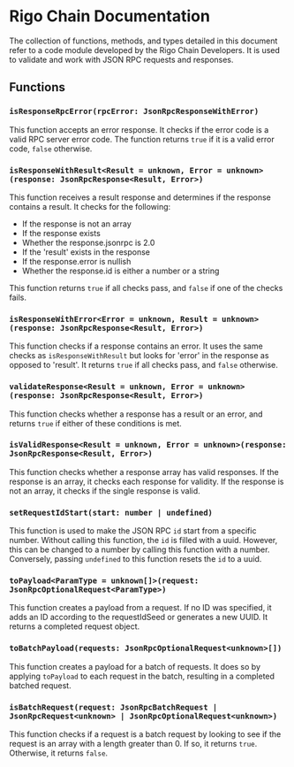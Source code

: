 # Rigo Chain Documentation

The collection of functions, methods, and types detailed in this document refer to a code module developed by the Rigo Chain Developers. It is used to validate and work with JSON RPC requests and responses.

## Functions
### `isResponseRpcError(rpcError: JsonRpcResponseWithError)`

This function accepts an error response. It checks if the error code is a valid RPC server error code. The function returns `true` if it is a valid error code, `false` otherwise.

### `isResponseWithResult<Result = unknown, Error = unknown>(response: JsonRpcResponse<Result, Error>)`

This function receives a result response and determines if the response contains a result. It checks for the following:
- If the response is not an array
- If the response exists
- Whether the response.jsonrpc is 2.0
- If the 'result' exists in the response
- If the response.error is nullish
- Whether the response.id is either a number or a string 

This function returns `true` if all checks pass, and `false` if one of the checks fails.

### `isResponseWithError<Error = unknown, Result = unknown>(response: JsonRpcResponse<Result, Error>)`

This function checks if a response contains an error. It uses the same checks as `isResponseWithResult` but looks for 'error' in the response as opposed to 'result'. It returns `true` if all checks pass, and `false` otherwise.

### `validateResponse<Result = unknown, Error = unknown>(response: JsonRpcResponse<Result, Error>)`

This function checks whether a response has a result or an error, and returns `true` if either of these conditions is met.

### `isValidResponse<Result = unknown, Error = unknown>(response: JsonRpcResponse<Result, Error>)`

This function checks whether a response array has valid responses. If the response is an array, it checks each response for validity. If the response is not an array, it checks if the single response is valid.

### `setRequestIdStart(start: number | undefined)`

This function is used to make the JSON RPC `id` start from a specific number. Without calling this function, the `id` is filled with a uuid. However, this can be changed to a number by calling this function with a number. Conversely, passing `undefined` to this function resets the `id` to a uuid.

### `toPayload<ParamType = unknown[]>(request: JsonRpcOptionalRequest<ParamType>)`

This function creates a payload from a request. If no ID was specified, it adds an ID according to the requestIdSeed or generates a new UUID. It returns a completed request object.

### `toBatchPayload(requests: JsonRpcOptionalRequest<unknown>[])`

This function creates a payload for a batch of requests. It does so by applying `toPayload` to each request in the batch, resulting in a completed batched request.

### `isBatchRequest(request: JsonRpcBatchRequest | JsonRpcRequest<unknown> | JsonRpcOptionalRequest<unknown>)`

This function checks if a request is a batch request by looking to see if the request is an array with a length greater than 0. If so, it returns `true`. Otherwise, it returns `false`.